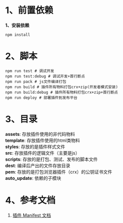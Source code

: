 # 1、前置依赖
**1、安装依赖**
```shell
npm install
```

# 2、脚本
``` shell
npm run test # 调试开发
npm run test:debug # 调试开发+首行断点
npm run pack # js文件编译打包
npm run build # 插件所有物料打包crx+zip(开发者模式安装)
npm run build:debug # 插件所有物料打包crx+zip+首行断点
npm run deploy # 部署插件到发布平台
```

# 3、目录
**assets**: 存放插件使用的非代码物料  
**template**: 存放插件使用的html类物料  
**styles**: 存放的是插件样式文件  
**src**: 存放插件的逻辑文件（主要是js）  
**scripts**: 存放的是打包、测试、发布的脚本文件  
**dest**: 编译后产出的文件存放目录  
**pem**: 存放的是打包浏览器插件（crx）的公钥证书文件  
**auto_update**: 依赖的子模块

# 4、参考文档
1. [插件 Manifest 文档](https://developer.chrome.com/docs/extensions/mv3/manifest/)
